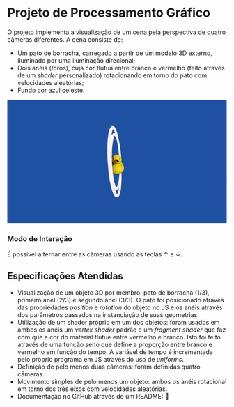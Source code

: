 # Projeto de Processamento Gráfico

O projeto implementa a visualização de um cena pela perspectiva de quatro câmeras diferentes. A cena consiste de:

- Um pato de borracha, carregado a partir de um modelo 3D externo, iluminado por uma iluminação direcional;
- Dois anéis (toros), cuja cor flutua entre branco e vermelho (feito através de um *shader* personalizado) rotacionando em torno do pato com velocidades aleatórias;
- Fundo cor azul celeste.

![Example of execution](img/example.gif)

### Modo de Interação

É possível alternar entre as câmeras usando as teclas ↑ e ↓.

## Especificações Atendidas

- Visualização de um objeto 3D por membro: pato de borracha (1/3), primeiro anel (2/3) e segundo anel (3/3). O pato foi posicionado através das propriedades *position* e *rotation* do objeto no JS e os anéis através dos parâmetros passados na instanciação de suas geometrias.
- Utilização de um shader próprio em um dos objetos: foram usados em ambos os anéis um *vertex shader* padrão e um *fragment shader* que faz com que a cor do material flutue entre vermelho e branco. Isto foi feito através de uma função seno que define a proporção entre branco e vermelho em função do tempo. A variável de tempo é incrementada pelo próprio programa em JS através do uso de *uniforms*.
- Definição de pelo menos duas câmeras: foram definidas quatro câmeras.
- Movimento simples de pelo menos um objeto: ambos os anéis rotacional em torno dos três eixos com velocidades aleatórias.
- Documentação no GitHub através de um README: 📍
